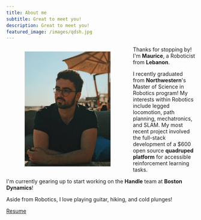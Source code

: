 ```yaml
---
title: About me
subtitle: Great to meet you!
description: Great to meet you!
featured_image: /images/qdsh.jpg
---
```

<figure style= "text-align: center; float: left; width: 65%; margin-right: 2%; margin-left: 0%; font-style: italic">
    <img src="/images/me.jpg" style="width: 70%;" class="img-fluid rounded">
  </figure>

Thanks for stopping by! I'm **Maurice**, a Roboticist from **Lebanon**. 

I recently graduated from **Northwestern**'s Master of Science in Robotics program! My interests within Robotics include legged locomotion, path planning, mechatronics, and SLAM. My most recent project involved the full-stack development of a $600 open source **quadruped platform** for accessible reinforcement learning tasks.


I'm currently gearing up to start working on the **Handle** team at **Boston Dynamics**!

Aside from Robotics, I love playing guitar, hiking, and cold plunges! 

<a href="https://moribots.github.io/images/MR.pdf" class="button button--large" download="MR.pdf">Resume</a>